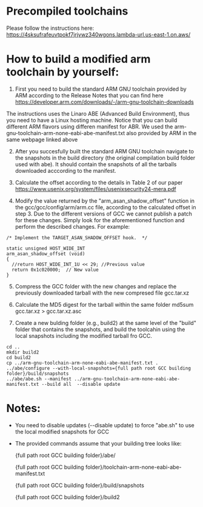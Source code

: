 
# Precompiled toolchains

 Please follow the instructions here: https://4sksufrafeuvtpokf7jrjvwz340wgons.lambda-url.us-east-1.on.aws/


# How to build a modified arm toolchain by yourself:

1. First you need to build the standard ARM GNU toolchain provided by ARM according to the Release Notes that you can find here 
https://developer.arm.com/downloads/-/arm-gnu-toolchain-downloads


The instructions uses the Linaro ABE (Advanced Build Environment), thus you need to have a 
Linux hosting machine. Notice that you can build different ARM flavors using differen manifest for ABR. We used the arm-gnu-toolchain-arm-none-eabi-abe-manifest.txt  also provided by ARM in the same webpage linked above


2. After you succesfully built the standard ARM GNU toolchain navigate to the snapshots in the build directory (the original compilation build folder used with abe). It should contain the snapshots of all the tarballs downloaded acccording to the manifest.
 


3. Calculate the offset according to the details in Table 2 of our paper https://www.usenix.org/system/files/usenixsecurity24-mera.pdf


4. Modify the value returned by the "arm_asan_shadow_offset" function in the gcc/gcc/config/arm/arm.cc file, according to the calculated offset in step 3. Due to the different versions of GCC we cannot publish a patch for these changes. Simply look for the aforementioned function and perform the described changes. For example:
   
     
```
/* Implement the TARGET_ASAN_SHADOW_OFFSET hook.  */

static unsigned HOST_WIDE_INT
arm_asan_shadow_offset (void)
{
  //return HOST_WIDE_INT_1U << 29; //Previous value
  return 0x1c020000;  // New value
}
```


5. Compress the GCC folder with the new changes and replace the previously downloaded tarball with the new compresed file
	gcc.tar.xz
6. Calculate the MD5 digest for the tarball within the same folder
	md5sum gcc.tar.xz > gcc.tar.xz.asc

7. Create a new bulding folder (e.g., build2) at the same level of the "build" folder that contains the snapshots, and build the toolcahin using the local snapshots including the modified tarball fro GCC. 

```
cd ..
mkdir build2
cd build2
cp ../arm-gnu-toolchain-arm-none-eabi-abe-manifest.txt .
../abe/configure --with-local-snapshots={full path root GCC building folder}/build/snapshots
../abe/abe.sh --manifest ../arm-gnu-toolchain-arm-none-eabi-abe-manifest.txt --build all  --disable update
```

# Notes:
- You need to disable updates (--disable update) to force "abe.sh" to use the local modified snapshots for GCC
- The provided commands assume that your building tree looks like:

  {full path root GCC building folder}/abe/

  {full path root GCC building folder}/toolchain-arm-none-eabi-abe-manifest.txt

  {full path root GCC building folder}/build/snapshots

  {full path root GCC building folder}/build2

